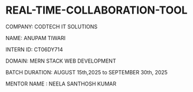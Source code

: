 # REAL-TIME-COLLABORATION-TOOL
COMPANY: CODTECH IT SOLUTIONS

NAME: ANUPAM TIWARI

INTERN ID: CT06DY714

DOMAIN: MERN STACK WEB DEVELOPMENT

BATCH DURATION: AUGUST 15th,2025 to SEPTEMBER 30th, 2025

MENTOR NAME : NEELA SANTHOSH KUMAR
